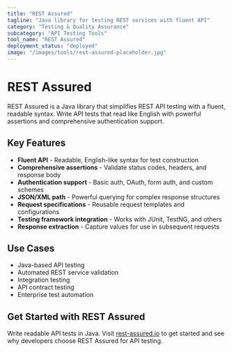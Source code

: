 ```yaml
---
title: "REST Assured"
tagline: "Java library for testing REST services with fluent API"
category: "Testing & Quality Assurance"
subcategory: "API Testing Tools"
tool_name: "REST Assured"
deployment_status: "deployed"
image: "/images/tools/rest-assured-placeholder.jpg"
---
```


# REST Assured

REST Assured is a Java library that simplifies REST API testing with a fluent, readable syntax. Write API tests that read like English with powerful assertions and comprehensive authentication support.

## Key Features

- **Fluent API** - Readable, English-like syntax for test construction
- **Comprehensive assertions** - Validate status codes, headers, and response body
- **Authentication support** - Basic auth, OAuth, form auth, and custom schemes
- **JSON/XML path** - Powerful querying for complex response structures
- **Request specifications** - Reusable request templates and configurations
- **Testing framework integration** - Works with JUnit, TestNG, and others
- **Response extraction** - Capture values for use in subsequent requests

## Use Cases

- Java-based API testing
- Automated REST service validation
- Integration testing
- API contract testing
- Enterprise test automation

## Get Started with REST Assured

Write readable API tests in Java. Visit [rest-assured.io](https://rest-assured.io) to get started and see why developers choose REST Assured for API testing.
